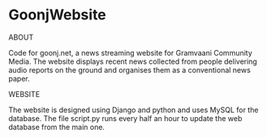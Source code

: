 GoonjWebsite
============

ABOUT

Code for goonj.net, a news streaming website for Gramvaani Community Media. The website displays recent news collected from people delivering audio reports on the ground and organises them as a conventional news paper.

WEBSITE

The website is designed using Django and python and uses MySQL for the database. The file script.py runs every half an hour to update the web database from the main one.

